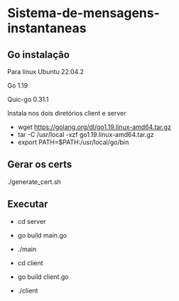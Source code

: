 # Sistema-de-mensagens-instantaneas

## Go instalação
Para linux Ubuntu 22.04.2

Go 1.19

Quic-go 0.31.1

Instala nos dois diretórios client e server
- wget https://golang.org/dl/go1.19.linux-amd64.tar.gz
- tar -C /usr/local -xzf go1.19.linux-amd64.tar.gz
- export PATH=$PATH:/usr/local/go/bin

## Gerar os certs
./generate_cert.sh


## Executar
- cd server
- go build main.go
- ./main


- cd client
- go build client.go
- ./client
